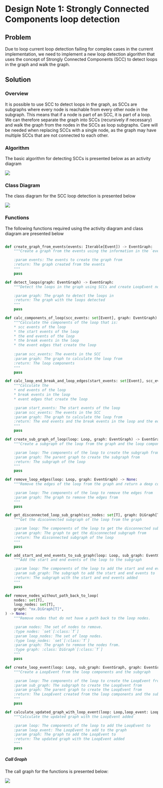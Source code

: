 # Design Note 1: Strongly Connected Components loop detection
## Problem
Due to loop current loop detection failing for complex cases in the current implementation, we need to implement a new loop detection algorithm that uses the concept of Strongly Connected Components (SCC) to detect loops in the graph and walk the graph.
## Solution
### Overview
It is possible to use SCC to detect loops in the graph, as SCCs are subgraphs where every node is reachable from every other node in the subgraph. This means that if a node is part of an SCC, it is part of a loop. We can therefore separate the graph into SCCs (recursively if necessary) and walk the graph from the nodes in the SCCs as loop subgraphs. Care will be needed when replacing SCCs with a single node, as the graph may have multiple SCCs that are not connected to each other.
### Algorithm
The basic algorithm for detecting SCCs is presented below as an activity diagram

![](/docs/development/design/1-DN-SCC_loop_detection/Algorithm_Overview.svg)

### Class Diagram
The class diagram for the SCC loop detection is presented below

![](/docs/development/design/1-DN-SCC_loop_detection/class_diagrams.svg)

### Functions

The following functions required using the activity diagram and class diagram are presented below

```python

def create_graph_from_events(events: Iterable[Event]) -> EventGraph:
    """Create a graph from the events using the information in the `event_sets` attribute for links

    :param events: The events to create the graph from
    :return: The graph created from the events
    """
    pass

def detect_loops(graph: EventGraph) -> EventGraph:
    """Detect the loops in the graph using SCCs and create LoopEvent nodes that contain subgraphs describing the loop

    :param graph: The graph to detect the loops in
    :return: The graph with the loops detected
    """
    pass

def calc_components_of_loop(scc_events: set[Event], graph: EventGraph) -> Loop:
    """Calculate the components of the loop that is:
    * scc events of the loop
    * the start events of the loop
    * the end events of the loop
    * the break events in the loop
    * the event edges that create the loop
    
    :param scc_events: The events in the SCC
    :param graph: The graph to calculate the loop from
    :return: The loop components
    """
    pass

def calc_loop_end_break_and_loop_edges(start_events: set[Event], scc_events: set[Events], graph: EventGraph) -> tuple[set[Event], set[Event], set[EventTuple]]:
    """Calculate the
    * end events of the loop
    * break events in the loop
    * event edges that create the loop

    :param start_events: The start events of the loop
    :param scc_events: The events in the SCC
    :param graph: The graph to calculate the loop from
    :return: The end events and the break events in the loop and the edges that create the loop
    """
    pass

def create_sub_graph_of_loop(loop: Loop, graph: EventGraph) -> EventGraph:
    """Create a subgraph of the loop from the graph and the loop components

    :param loop: The components of the loop to create the subgraph from
    :param graph: The parent graph to create the subgraph from
    :return: The subgraph of the loop
    """
    pass

def remove_loop_edges(loop: Loop, graph: EventGraph) -> None:
    """Remove the edges of the loop from the graph and return a deep copied graph with loop edges removed and the loop components

    :param loop: The components of the loop to remove the edges from
    :param graph: The graph to remove the edges from
    """
    pass

def get_disconnected_loop_sub_graph(scc_nodes: set[T], graph: DiGraph[T]) -> DiGraph[T]:
    """Get the disconnected subgraph of the loop from the graph

    :param loop: The components of the loop to get the disconnected subgraph from
    :param graph: The graph to get the disconnected subgraph from
    :return: The disconnected subgraph of the loop
    """
    pass

def add_start_and_end_events_to_sub_graph(loop: Loop, sub_graph: EventGraph) -> EventGraph:
    """Add the start and end events of the loop to the subgraph

    :param loop: The components of the loop to add the start and end events to the subgraph
    :param sub_graph: The subgraph to add the start and end events to
    :return: The subgraph with the start and end events added
    """
    pass

def remove_nodes_without_path_back_to_loop(
    nodes: set[T],
    loop_nodes: set[T],
    graph: "nx.DiGraph[T]",
) -> None:
    """Remove nodes that do not have a path back to the loop nodes.

    :param nodes: The set of nodes to remove.
    :type nodes: `set`[:class:`T`]
    :param loop_nodes: The set of loop nodes.
    :type loop_nodes: `set`[:class:`T`]
    :param graph: The graph to remove the nodes from.
    :type graph: :class:`DiGraph`[:class:`T`]
    """
    pass

def create_loop_event(loop: Loop, sub_graph: EventGraph, graph: EventGraph) -> LoopEvent:
    """Create a LoopEvent from the loop components and the subgraph

    :param loop: The components of the loop to create the LoopEvent from
    :param sub_graph: The subgraph to create the LoopEvent from
    :param graph: The parent graph to create the LoopEvent from
    :return: The LoopEvent created from the loop components and the subgraph
    """
    pass

def calculate_updated_graph_with_loop_event(loop: Loop,loop_event: LoopEvent, graph: EventGraph) -> EventGraph:
    """Calculate the updated graph with the LoopEvent added

    :param loop: The components of the loop to add the LoopEvent to
    :param loop_event: The LoopEvent to add to the graph
    :param graph: The graph to add the LoopEvent to
    :return: The updated graph with the LoopEvent added
    """
    pass
```

##### Call Graph
The call graph for the functions is presented below:

![](/docs/development/design/1-DN-SCC_loop_detection/call_graph.svg)

